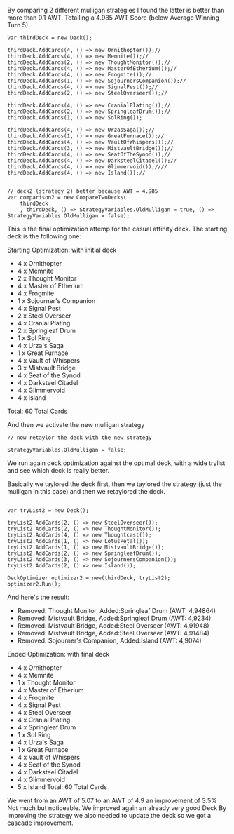 By comparing 2 different mulligan strategies I found the latter is better than more
than 0.1 AWT. Totalling a 4.985 AWT Score (below Average Winning Turn 5)

```
var thirdDeck = new Deck();

thirdDeck.AddCards(4, () => new Ornithopter());//
thirdDeck.AddCards(4, () => new Memnite());//
thirdDeck.AddCards(2, () => new ThoughtMonitor());//
thirdDeck.AddCards(4, () => new MasterOfEtherium());//
thirdDeck.AddCards(4, () => new Frogmite());//
thirdDeck.AddCards(1, () => new SojournersCompanion());//
thirdDeck.AddCards(4, () => new SignalPest());//
thirdDeck.AddCards(2, () => new SteelOverseer());//

thirdDeck.AddCards(4, () => new CranialPlating());//
thirdDeck.AddCards(2, () => new SpringleafDrum());//
thirdDeck.AddCards(1, () => new SolRing());

thirdDeck.AddCards(4, () => new UrzasSaga());//
thirdDeck.AddCards(1, () => new GreatFurnace());//
thirdDeck.AddCards(4, () => new VaultOfWhispers());//
thirdDeck.AddCards(3, () => new MistvaultBridge());//
thirdDeck.AddCards(4, () => new SeatOfTheSynod());//
thirdDeck.AddCards(4, () => new DarksteelCitadel());//
thirdDeck.AddCards(4, () => new Glimmervoid());////
thirdDeck.AddCards(4, () => new Island());//


// deck2 (strategy 2) better because AWT = 4.985
var comparison2 = new CompareTwoDecks(
    thirdDeck
    , thirdDeck, () => StrategyVariables.OldMulligan = true, () => StrategyVariables.OldMulligan = false);
```

This is the final optimization attemp for the casual affinity deck. The starting 
deck is the following one:

Starting Optimization: with initial deck

 - 4    x Ornithopter
 - 4    x Memnite
 - 2    x Thought Monitor
 - 4    x Master of Etherium
 - 4    x Frogmite
 - 1    x Sojourner's Companion
 - 4    x Signal Pest
 - 2    x Steel Overseer
 - 4    x Cranial Plating
 - 2    x Springleaf Drum
 - 1    x Sol Ring
 - 4    x Urza's Saga
 - 1    x Great Furnace
 - 4    x Vault of Whispers
 - 3    x Mistvault Bridge
 - 4    x Seat of the Synod
 - 4    x Darksteel Citadel
 - 4    x Glimmervoid
 - 4    x Island
 
Total: 60 Total Cards

And then we activate the new mulligan strategy

```
// now retaylor the deck with the new strategy

StrategyVariables.OldMulligan = false;
```

We run again deck optimization against the optimal deck, with a wide trylist
and see which deck is really better.

Basically we taylored the deck first, then we taylored the strategy (just the
mulligan in this case) and then we retaylored the deck.

```

var tryList2 = new Deck();

tryList2.AddCards(2, () => new SteelOverseer());
tryList2.AddCards(2, () => new ThoughtMonitor());
tryList2.AddCards(4, () => new Thoughtcast());
tryList2.AddCards(1, () => new LotusPetal());
tryList2.AddCards(1, () => new MistvaultBridge());
tryList2.AddCards(2, () => new SpringleafDrum());
tryList2.AddCards(3, () => new SojournersCompanion());
tryList2.AddCards(2, () => new Island());

DeckOptimizer optimizer2 = new(thirdDeck, tryList2);
optimizer2.Run();
```

And here's the result:


 - Removed: Thought Monitor, Added:Springleaf Drum (AWT: 4,94864)
 - Removed: Mistvault Bridge, Added:Springleaf Drum (AWT: 4,9234)
 - Removed: Mistvault Bridge, Added:Steel Overseer (AWT: 4,91948)
 - Removed: Mistvault Bridge, Added:Steel Overseer (AWT: 4,91484)
 - Removed: Sojourner's Companion, Added:Island (AWT: 4,9074)

Ended Optimization: with final deck

 - 4    x Ornithopter
 - 4    x Memnite
 - 1    x Thought Monitor
 - 4    x Master of Etherium
 - 4    x Frogmite
 - 4    x Signal Pest
 - 4    x Steel Overseer
 - 4    x Cranial Plating
 - 4    x Springleaf Drum
 - 1    x Sol Ring
 - 4    x Urza's Saga
 - 1    x Great Furnace
 - 4    x Vault of Whispers
 - 4    x Seat of the Synod
 - 4    x Darksteel Citadel
 - 4    x Glimmervoid
 - 5    x Island
Total: 60 Total Cards


We went from an AWT of 5.07 to an AWT of 4.9 an improvement of 3.5%
Not much but noticeable. We improved again an already very good Deck
By improving the strategy we also needed to update the deck so we
got a cascade improvement.